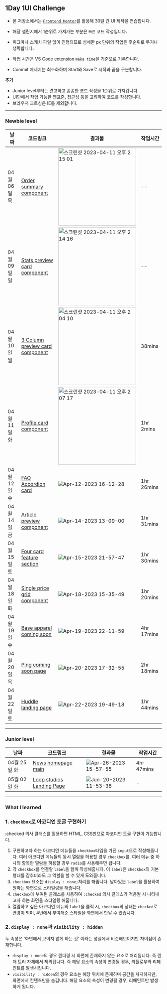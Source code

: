 ## 1Day 1UI Challenge

- 본 저장소에서는 [`Frontend Mentor`](https://www.frontendmentor.io/)를 활용해 30일 간 UI 제작을 연습합니다.

- 해당 챌린지에서 1순위로 가져가는 부분은 `빠른` 코드 작성입니다.

- 피그마나 스케치 파일 없이 진행되므로 섬세한 px 단위의 작업은 후순위로 두거나 생략합니다.

- 작업 시간은 VS Code extension `Waka time`을 기준으로 기록합니다.

- Commit 메세지는 최소화하며 Start와 Save로 시작과 끝을 구분합니다.

**추가**

- Junior level부터는 견고하고 꼼꼼한 코드 작성을 1순위로 가져갑니다.
- UI단에서 작업 가능한 웹표준, 접근성 등을 고려하여 코드를 작성합니다.
- 브라우저 크로싱은 IE를 제외합니다.

---

### Newbie level

| 날짜         | 코드링크                                                                                                                                    | 결과물                                                                                                                                                                       | 작업시간   |
| ------------ | ------------------------------------------------------------------------------------------------------------------------------------------- | ---------------------------------------------------------------------------------------------------------------------------------------------------------------------------- | ---------- |
| 04월 06일 목 | [Order summary component](https://github.com/mixnuts211/Practice-basic-everyday/tree/main/StatsPreviewCardComponentMain)                    | <img width="250" alt="스크린샷 2023-04-11 오후 2 15 01" src="https://user-images.githubusercontent.com/94048689/231064492-9a79025c-1d70-4d3b-babb-2f0577117407.png"> | --         |
| 04월 09일 일 | [Stats preview card component](https://github.com/mixnuts211/Practice-basic-everyday/tree/main/StatsPreviewCardComponentMain)               | <img width="250" alt="스크린샷 2023-04-11 오후 2 14 16" src="https://user-images.githubusercontent.com/94048689/231063072-580e97b0-d54d-4216-b63d-fc420fa2a5c8.png"> | --         |
| 04월 10일 월 | [3 Column preview card component](https://github.com/mixnuts211/Practice-basic-everyday/tree/main/3ColumnPreviewCardComponentMain)          | <img width="250" alt="스크린샷 2023-04-11 오후 2 04 10" src="https://user-images.githubusercontent.com/94048689/231061144-b38aa036-0427-41bd-80eb-7b75f22eb03a.png"> | 38mins     |
| 04월 11일 화 | [Profile card component](https://github.com/mixnuts211/Practice-basic-everyday/tree/main/ProfileCardComponentMain)                          | <img width="250" alt="스크린샷 2023-04-11 오후 2 07 17" src="https://user-images.githubusercontent.com/94048689/231061596-f86711bb-2e34-46ee-aace-9bb4068efdde.png"> | 1hr 2mins  |
| 04월 12일 수 | [FAQ Accordion card](https://github.com/mixnuts211/Practice-basic-everyday/tree/main/FAQ-AccordionCard)                                     | ![Apr-12-2023 16-12-28](https://user-images.githubusercontent.com/94048689/231380446-0203315f-167a-4c59-8112-f52c5fef4e94.gif)                                               | 1hr 26mins |
| 04월 14일 금 | [Article preview component](https://github.com/mixnuts211/Practice-basic-everyday/tree/main/ArticlePreviewComponentMaster)                  | ![Apr-14-2023 13-09-00](https://user-images.githubusercontent.com/94048689/231939414-47ffca40-da2a-4341-90de-b0a8dd0bd3ad.gif)                                               | 1hr 31mins |
| 04월 15일 토 | [Four card feature section](https://github.com/mixnuts211/Practice-basic-everyday/tree/main/FourCardFeatureSectionMaster)                   | ![Apr-15-2023 21-57-47](https://user-images.githubusercontent.com/94048689/232225163-43d254b7-d69d-40a8-8218-9e4a0b758688.gif)                                               | 1hr 30mins |
| 04월 18일 화 | [Single price grid component](https://github.com/mixnuts211/Practice-basic-everyday/tree/main/SinglePriceGridComponentMaster)               | ![Apr-18-2023 15-35-49](https://user-images.githubusercontent.com/94048689/232691691-20594064-f3ec-4fbe-bc5a-0920e361fa67.gif)                                               | 1hr 20mins |
| 04월 19일 수 | [Base apparel coming soon](https://github.com/mixnuts211/Practice-basic-everyday/tree/main/BaseApparelComingSoonMaster)                     | ![Apr-19-2023 22-11-59](https://user-images.githubusercontent.com/94048689/233085857-2b6c7fc4-3771-4cb7-979a-6afa1c3704fd.gif)                                               | 4hr 17mins |
| 04월 20일 목 | [Ping coming soon page](https://github.com/mixnuts211/Practice-basic-everyday/tree/main/PingComingSoonPageMaster)                           | ![Apr-20-2023 17-32-55](https://user-images.githubusercontent.com/94048689/233308415-d8580970-1ed4-49fd-abd0-41170e52ec2f.gif)                                               | 2hr 18mins |
| 04월 22일 토 | [Huddle landing page](https://github.com/mixnuts211/Practice-basic-everyday/tree/main/HuddleLandingPageWithSingleIntroductorySectionMaster) | ![Apr-22-2023 19-49-18](https://user-images.githubusercontent.com/94048689/233779701-9607164e-9a53-48d6-b42d-2537454666eb.gif)                                               | 1hr 44mins |

---

### Junior level

| 날짜         | 코드링크                                                                                                                | 결과물                                                                                                                              | 작업시간   |
| ------------ | ----------------------------------------------------------------------------------------------------------------------- | ----------------------------------------------------------------------------------------------------------------------------------- | ---------- |
| 04월 25일 화 | [News homepage main](https://github.com/mixnuts211/Practice-basic-everyday/tree/main/NewsHomepageMain)                  | ![Apr-26-2023 15-57-55](https://user-images.githubusercontent.com/94048689/234494858-27f1768f-2fb3-4e01-af2a-5d3e6df798bd.gif)      | 4hr 47mins |
| 05월 02일 화 | [Loop studios Landing Page](https://github.com/mixnuts211/Practice-basic-everyday/tree/main/LoopstudiosLandingPageMain) | ![Jun-20-2023 11-53-38](https://github.com/mixnuts211/Practice-basic-everyday/assets/94048689/bd1c50fd-0057-4503-91da-db7b0e3f2420) | -          |

---

### What I learned

### 1. `checkbox`로 아코디언 토글 구현하기

:checked 의사 클래스를 활용하면 HTML, CSS만으로 아코디언 토글 구현이 가능합니다.

1. 구현하고자 하는 아코디언 메뉴들을 `checkbox`타입을 가진 `input`으로 작성해줍니다. 여러 아코디언 메뉴들의 동시 열람을 허용할 경우 `checkbox`를, 여러 메뉴 중 하나의 항목만 열람을 허용할 경우 `radio`를 사용해주면 됩니다.
2. 각 `checkbox`를 연결할 `label`을 함깨 작성해줍니다. 이 `label`은 `checkbox`의 기본 형태를 감추더라도 그 역할을 할 수 있게 도와줍니다.
3. `checkbox` 요소는 `display : none;`처리를 해줍니다. 남아있는 `label`을 활용하여 원하는 화면으로 스타일링을 해줍니다.
4. `checkbox`에 부여된 클래스를 사용하여 `:checked` 의사 클래스가 적용될 시 나타내고자 하는 화면을 스타일링 해줍니다.
5. 열람하고 싶은 아코디언 메뉴의 `label`을 클릭 시, `checkbox`의 상태는 `checked`로 변경이 되며, 4번에서 부여해준 스타일을 화면에서 만날 수 있습니다.

### 2. `display : none`과 `visibility : hidden`

두 속성은 '화면에서 보이지 않게 하는 것' 이라는 성질에서 비슷해보이지만 차이점이 존재합니다.

- `display : none`의 경우 렌더링 시 화면에 존재하지 않는 요소로 처리됩니다. 즉 렌더 트리 자체에서 제외됩니다. 즉 해당 요소의 속성이 변경될 경우, 리플로우와 리페인트를 발생시킵니다.
- `visibility : hidden`의 경우 요소는 해당 위치에 존재하며 공간을 차지하지만, 화면에서 컨텐츠만을 숨깁니다. 해당 요소의 속성이 변경될 경우, 리페인트만 발생하게 됩니다.
